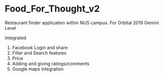 # Food_For_Thought_v2

Restaurant finder application within NUS campus.
For Orbital 2019 Gemini Level

Integrated
1) Facebook Login and share
2) Filter and Search features
3) Price
4) Adding and giving ratings/comments
5) Google maps integration

